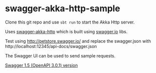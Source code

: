 # swagger-akka-http-sample

Clone this git repo and use `sbt run` to start the Akka Http server.

Uses [swagger-akka-http](https://github.com/swagger-akka-http/swagger-akka-http) which is built using [swagger.io](http://swagger.io/) libs.

Test using http://petstore.swagger.io/ and replace the swagger.json with http://localhost:12345/api-docs/swagger.json

The Swagger UI can be used to send sample requests.

[Swagger 1.5 (OpenAPI 3.0.1) version](https://github.com/pjfanning/swagger-akka-http-sample/tree/swagger-1.5)
